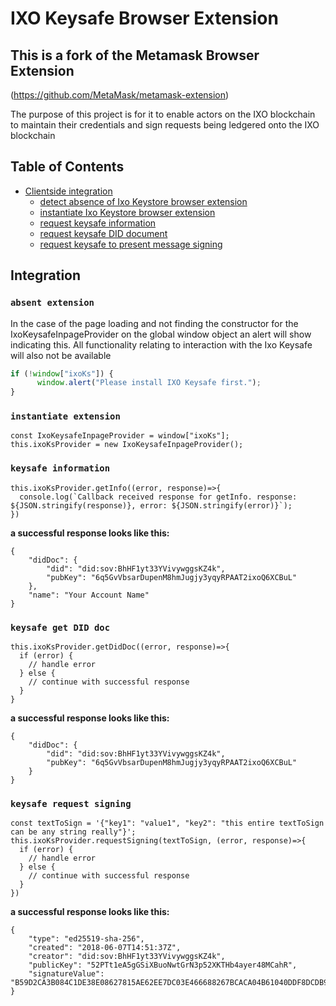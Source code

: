 # IXO Keysafe Browser Extension

## This is a fork of the Metamask Browser Extension
(https://github.com/MetaMask/metamask-extension)

The purpose of this project is for it to enable actors on the IXO blockchain to maintain their credentials and sign requests being ledgered onto the IXO blockchain

## Table of Contents

- [Clientside integration](#integration)
  - [detect absence of Ixo Keystore browser extension](#absent-extension)
  - [instantiate Ixo Keystore browser extension](#instantiate-extension)
  - [request keysafe information](#keysafe-information)
  - [request keysafe DID document](#keysafe-get-did-doc)
  - [request keysafe to present message signing](#keysafe-request-signing)

## Integration

### `absent extension`

In the case of the page loading and not finding the constructor for the IxoKeysafeInpageProvider on the global window object an alert will show indicating this.  All functionality relating to interaction with the Ixo Keysafe will also not be available

```javascript
if (!window["ixoKs"]) {
      window.alert("Please install IXO Keysafe first.");
}
```

### `instantiate extension`

```
const IxoKeysafeInpageProvider = window["ixoKs"];
this.ixoKsProvider = new IxoKeysafeInpageProvider();
```

### `keysafe information`

```
this.ixoKsProvider.getInfo((error, response)=>{
  console.log(`Callback received response for getInfo. response: ${JSON.stringify(response)}, error: ${JSON.stringify(error)}`);
})
```
__a successful response looks like this:__
```
{
	"didDoc": {
		"did": "did:sov:BhHF1yt33YVivywggsKZ4k",
		"pubKey": "6q5GvVbsarDupenM8hmJugjy3yqyRPAAT2ixoQ6XCBuL"
	},
	"name": "Your Account Name"
}
```

### `keysafe get DID doc`

```
this.ixoKsProvider.getDidDoc((error, response)=>{
  if (error) {
    // handle error
  } else {
    // continue with successful response
  }
}
```
__a successful response looks like this:__
```
{
	"didDoc": {
		"did": "did:sov:BhHF1yt33YVivywggsKZ4k",
		"pubKey": "6q5GvVbsarDupenM8hmJugjy3yqyRPAAT2ixoQ6XCBuL"
	}
}
```

### `keysafe request signing`

```
const textToSign = '{"key1": "value1", "key2": "this entire textToSign can be any string really"}';
this.ixoKsProvider.requestSigning(textToSign, (error, response)=>{
  if (error) {
    // handle error
  } else {
    // continue with successful response
  }
})
```
__a successful response looks like this:__
```
{
	"type": "ed25519-sha-256",
	"created": "2018-06-07T14:51:37Z",
	"creator": "did:sov:BhHF1yt33YVivywggsKZ4k",
	"publicKey": "52PTt1eA5gGSiXBuoNwtGrN3p52XKTHb4ayer48MCahR",
	"signatureValue": "B59D2CA3B084C1DE38E08627815AE62EE7DC03E466688267BCACA04B61040DDF8DCDB9CFC713D4B9694B5499281F9ACFE734C663A91E17CA48335F9CC8B58704"
}
```
